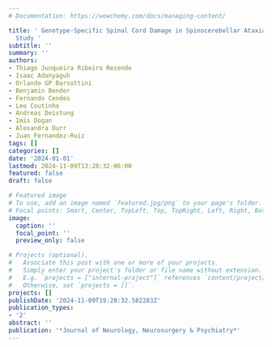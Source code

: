 ```yaml
---
# Documentation: https://wowchemy.com/docs/managing-content/

title: ' Genotype-Specific Spinal Cord Damage in Spinocerebellar Ataxias: An ENIGMA-Ataxia
  Study '
subtitle: ''
summary: ''
authors:
- Thiago Junqueira Ribeiro Rezende
- Isaac Adanyaguh
- Orlando GP Barsottini
- Benjamin Bender
- Fernando Cendes
- Leo Coutinho
- Andreas Deistung
- Imis Dogan
- Alexandra Durr
- Juan Fernandez-Ruiz
tags: []
categories: []
date: '2024-01-01'
lastmod: 2024-11-09T13:28:32-06:00
featured: false
draft: false

# Featured image
# To use, add an image named `featured.jpg/png` to your page's folder.
# Focal points: Smart, Center, TopLeft, Top, TopRight, Left, Right, BottomLeft, Bottom, BottomRight.
image:
  caption: ''
  focal_point: ''
  preview_only: false

# Projects (optional).
#   Associate this post with one or more of your projects.
#   Simply enter your project's folder or file name without extension.
#   E.g. `projects = ["internal-project"]` references `content/project/deep-learning/index.md`.
#   Otherwise, set `projects = []`.
projects: []
publishDate: '2024-11-09T19:28:32.582283Z'
publication_types:
- '2'
abstract: ''
publication: '*Journal of Neurology, Neurosurgery & Psychiatry*'
---
```

